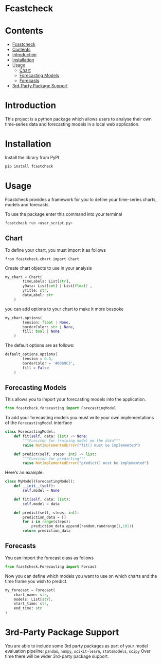 # Fcastcheck

# Contents

- [Fcastcheck](#fcastcheck)
- [Contents](#contents)
- [Introduction](#introduction)
- [Installation](#installation)
- [Usage](#usage)
	- [Chart](#chart)
	- [Forecasting Models](#forecasting-models)
	- [Forecasts](#forecasts)
- [3rd-Party Package Support](#3rd-party-package-support)

# Introduction

This project is a python package which allows users to analyse their own time-series data and forecasting models in a local web application.

# Installation

Install the library from PyPI

``` bash
pip install fcastcheck
```

# Usage
Fcastcheck provides a framework for you to define your time-series charts, models and forecasts.

To use the package enter this command into your terminal

``` bash
fcastcheck run <user_script.py>
```

## Chart
To define your chart, you must import it as follows
```
from fcastcheck.chart import Chart
```

Create chart objects to use in your analysis

``` python
my_chart = Chart(
		timeLabels: List[str],
		yData: List[int] | List[float] ,
		yTitle: str,
		dataLabel: str
	)
```

you can add options to your chart to make it more bespoke

``` python
my_chart.options(
		tension: float | None,
		borderColor: str | None,
		fill: bool | None
	)
```

The default options are as follows:

```python
default_options.options(
		tension = 0.3,
		borderColor = '#0069C3',
		fill = False
	)
```

## Forecasting Models
This allows you to import your forecasting models into the application.

```python
from fcastcheck.forecasting import ForecastingModel
```

To add your forecasting models you must write your own implementations of the `ForecastingModel` interface

```python
class ForecastingModel:
    def fit(self, data: list) -> None:
		"""Funciton for training model on the data"""
		raise NotImplementedError("fit() must be implemented")

    def predict(self, steps: int) -> list:
		"""Funciton for predicting"""
		raise NotImplementedError("predict() must be implemented")
```

Here's an example:

```python
class MyModel(ForecastingModel):
	def __init__(self):
		self.model = None

	def fit(self, data: list):
		self.model = data

	def predict(self, steps: int):
		prediction_data = []
		for i in range(steps):
			prediction_data.append(random.randrange(1,101))
		return prediction_data
```

## Forecasts
You can import the forecast class as follows

```python
from fcastcheck.Forecasting import Forcast
```

Now you can define which models you want to use on which charts and the time frame you wish to predict.

```python
my_forecast = Forecast(
	chart_name: str,
	models: List[str],
	start_time: str,
	end_time: str
)
```

# 3rd-Party Package Support
You are able to include some 3rd party packages as part of your model evaluation pipeline:
`pandas`, `numpy`, `scikit-learn`, `statsmodels`, `scipy`
Over time there will be wider 3rd-party package support.
